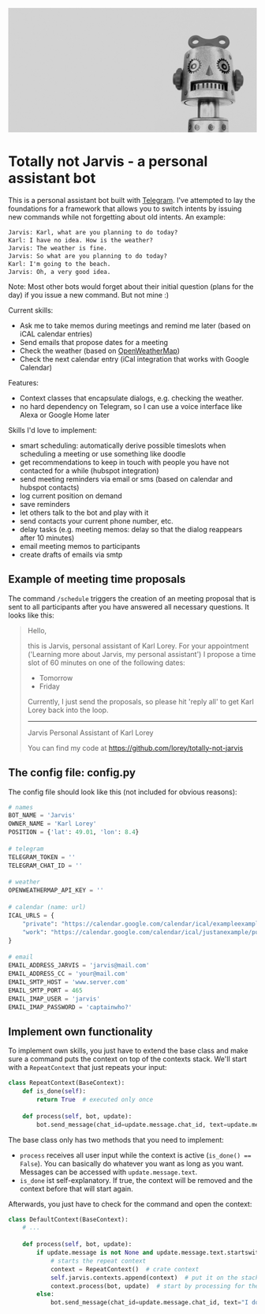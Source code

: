 ![Not a picture of Jarvis](.github/robot.jpg)

# Totally not Jarvis - a personal assistant bot

This is a personal assistant bot built with [Telegram](https://github.com/python-telegram-bot/python-telegram-bot). I've attempted to lay the foundations for a framework that allows you to switch intents by issuing new commands while not forgetting about old intents. An example:

```
Jarvis: Karl, what are you planning to do today?
Karl: I have no idea. How is the weather?
Jarvis: The weather is fine.
Jarvis: So what are you planning to do today?
Karl: I'm going to the beach.
Jarvis: Oh, a very good idea.
```

Note: Most other bots would forget about their initial question (plans for the day) if you issue a new command. But not mine :)

Current skills:
- Ask me to take memos during meetings and remind me later (based on iCAL calendar entries)
- Send emails that propose dates for a meeting
- Check the weather (based on [OpenWeatherMap](https://openweathermap.org/api))
- Check the next calendar entry (iCal integration that works with Google Calendar)

Features:
- Context classes that encapsulate dialogs, e.g. checking the weather.
- no hard dependency on Telegram, so I can use a voice interface like Alexa or Google Home later

Skills I'd love to implement:
- smart scheduling: automatically derive possible timeslots when scheduling a meeting or use something like doodle
- get recommendations to keep in touch with people you have not contacted for a while (hubspot integration)
- send meeting reminders via email or sms (based on calendar and hubspot contacts)
- log current position on demand
- save reminders
- let others talk to the bot and play with it
- send contacts your current phone number, etc.
- delay tasks (e.g. meeting memos: delay so that the dialog reappears after 10 minutes)
- email meeting memos to participants
- create drafts of emails via smtp


## Example of meeting time proposals
The command `/schedule` triggers the creation of an meeting proposal that is sent to all participants after you have answered all necessary questions. It looks like this:

> Hello,
>
> this is Jarvis, personal assistant of Karl Lorey. For your appointment ('Learning more about Jarvis, my personal
> assistant') I propose a time slot of 60 minutes on one of the following dates:
> - Tomorrow
> - Friday
>
> Currently, I just send the proposals, so please hit 'reply all' to get Karl Lorey back into the loop.
> __________
> Jarvis
> Personal Assistant of Karl Lorey
>
> You can find my code at https://github.com/lorey/totally-not-jarvis


## The config file: config.py

The config file should look like this (not included for obvious reasons):

```python
# names
BOT_NAME = 'Jarvis'
OWNER_NAME = 'Karl Lorey'
POSITION = {'lat': 49.01, 'lon': 8.4}

# telegram
TELEGRAM_TOKEN = ''
TELEGRAM_CHAT_ID = ''

# weather
OPENWEATHERMAP_API_KEY = ''

# calendar (name: url)
ICAL_URLS = {
    "private": "https://calendar.google.com/calendar/ical/exampleexampleexample/basic.ics",
    "work": "https://calendar.google.com/calendar/ical/justanexample/public/basic.ics",
}

# email
EMAIL_ADDRESS_JARVIS = 'jarvis@mail.com'
EMAIL_ADDRESS_CC = 'your@mail.com'
EMAIL_SMTP_HOST = 'www.server.com'
EMAIL_SMTP_PORT = 465
EMAIL_IMAP_USER = 'jarvis'
EMAIL_IMAP_PASSWORD = 'captainwho?'


```


## Implement own functionality

To implement own skills, you just have to extend the base class and make sure a command puts the context on top of the contexts stack. We'll start with a `RepeatContext` that just repeats your input:

```python
class RepeatContext(BaseContext):
    def is_done(self):
        return True  # executed only once

    def process(self, bot, update):
        bot.send_message(chat_id=update.message.chat_id, text=update.message.text.replace('/repeat ', '')
```

The base class only has two methods that you need to implement:
- `process` receives all user input while the context is active (`is_done() == False`). You can basically do whatever you want as long as you want. Messages can be accessed with `update.message.text`.
- `is_done` ist self-explanatory. If true, the context will be removed and the context before that will start again.

Afterwards, you just have to check for the command and open the context:

```python
class DefaultContext(BaseContext):
    # ...

    def process(self, bot, update):
        if update.message is not None and update.message.text.startswith('/repeat '):
            # starts the repeat context
            context = RepeatContext()  # crate context
            self.jarvis.contexts.append(context)  # put it on the stack
            context.process(bot, update)  # start by processing for the first time
        else:
            bot.send_message(chat_id=update.message.chat_id, text="I don't understand")
```
